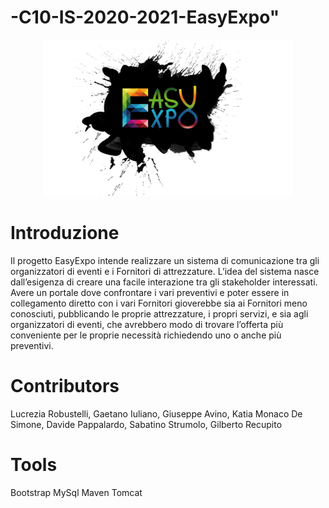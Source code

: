 # -C10-IS-2020-2021-EasyExpo"

<div align = "center">
    <img src="/Sorgenti/logo_c10.png" width="400" height="250" alt="Logo">
</div>

# Introduzione
Il progetto EasyExpo intende realizzare un sistema di comunicazione tra gli organizzatori di eventi e i Fornitori di attrezzature. L’idea del sistema nasce dall’esigenza di creare una facile interazione tra gli stakeholder interessati. Avere un portale dove confrontare i vari preventivi e poter essere in collegamento diretto con i vari Fornitori gioverebbe sia ai Fornitori meno conosciuti, pubblicando le proprie attrezzature, i propri servizi, e sia agli organizzatori di eventi, che avrebbero modo di trovare l’offerta più conveniente per le proprie necessità richiedendo uno o anche più preventivi.

# Contributors
Lucrezia Robustelli, Gaetano Iuliano, Giuseppe Avino, Katia Monaco De Simone, Davide Pappalardo, Sabatino Strumolo, Gilberto Recupito

# Tools
Bootstrap
MySql
Maven
Tomcat
